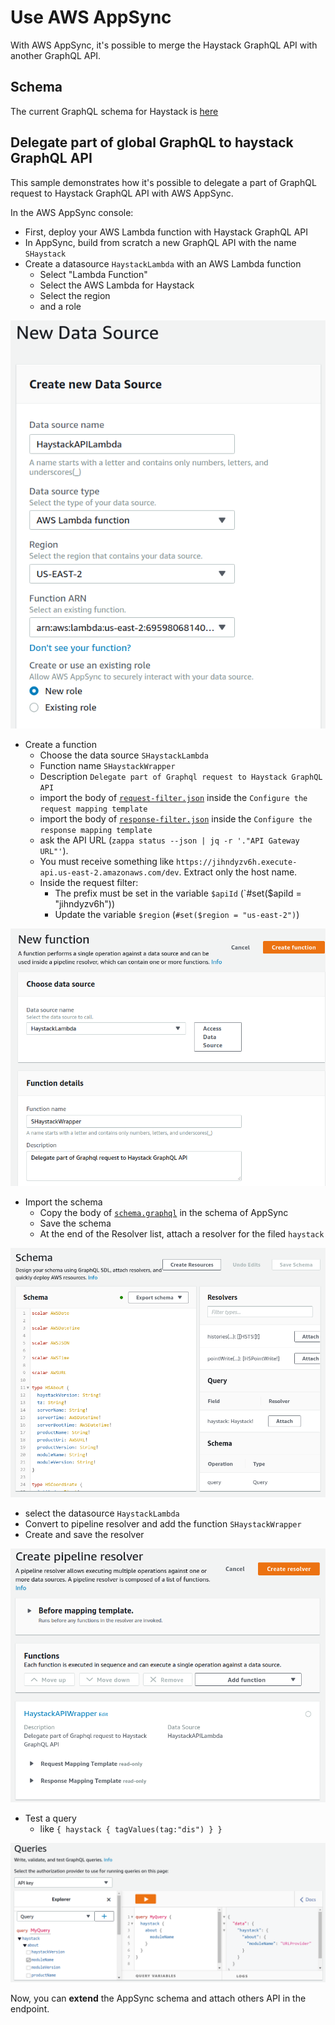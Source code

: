 # Use AWS AppSync

With AWS AppSync, it's possible to merge the Haystack GraphQL API with another GraphQL API.

## Schema

The current GraphQL schema for Haystack
is [here](https://raw.githubusercontent.com/pprados/shaystack/develop/schema.graphql)

## Delegate part of global GraphQL to haystack GraphQL API

This sample demonstrates how it's possible to delegate a part of GraphQL request to Haystack GraphQL API with AWS
AppSync.

In the AWS AppSync console:

* First, deploy your AWS Lambda function with Haystack GraphQL API
* In AppSync, build from scratch a new GraphQL API with the name `SHaystack`
* Create a datasource `HaystackLambda` with an AWS Lambda function
  - Select "Lambda Function"
  - Select the AWS Lambda for Haystack
  - Select the region
  - and a role

![alt New Data Source][newDataSource]

* Create a function
  - Choose the data source `SHaystackLambda`
  - Function name `SHaystackWrapper`
  - Description `Delegate part of Graphql request to Haystack GraphQL API`
  - import the body
    of [`request-filter.json`](https://raw.githubusercontent.com/pprados/shaystack/develop/AWS_appsync/request-filter.json)
    inside the
    `Configure the request mapping template`
  - import the body
    of [`response-filter.json`](https://raw.githubusercontent.com/pprados/shaystack/develop/AWS_appsync/response-filter.json)
    inside the
    `Configure the response mapping template`
  - ask the API URL (`zappa status --json | jq -r '."API Gateway URL"'`).
  - You must receive something like `https://jihndyzv6h.execute-api.us-east-2.amazonaws.com/dev`. Extract only the host
    name.
  - Inside the request filter:
    - The prefix must be set in the variable `$apiId` (`#set($apiId = "jihndyzv6h"))
    - Update the variable `$region` (`#set($region = "us-east-2")`)

![alt New Data Source][newFunction]

* Import the schema
  - Copy the body of [`schema.graphql`](https://raw.githubusercontent.com/pprados/shaystack/develop/schema.graphql) in
    the schema of AppSync
  - Save the schema
  - At the end of the Resolver list, attach a resolver for the filed `haystack`

![alt Attach Resolver][attachResolver]

- select the datasource `HaystackLambda`
- Convert to pipeline resolver and add the function `SHaystackWrapper`
- Create and save the resolver

![alt Create Pipeline Resolver][createPipelineResolver]

* Test a query
  - like `{ haystack { tagValues(tag:"dis") } }`

![alt Query][query]

Now, you can **extend** the AppSync schema and attach others API in the endpoint.

[newDataSource]: New_Data_Source.png "New Data Source"

[newFunction]: New_Function.png "New Function"

[attachResolver]: Attach_Resolver.png "Attach Resolver"

[createPipelineResolver]: Create_Pipeline_Resolver.png "Create Pipeline resolver"

[query]: Queries.png "Query"